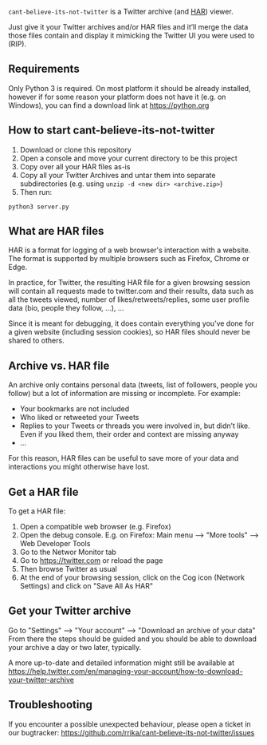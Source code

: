 `cant-believe-its-not-twitter` is a Twitter archive (and [HAR](https://en.wikipedia.org/wiki/HAR_(file_format))) viewer.

Just give it your Twitter archives and/or HAR files and it’ll merge the data those files contain and display it mimicking the Twitter UI you were used to (RIP).

## Requirements

Only Python 3 is required. On most platform it should be already installed, however if for some reason your platform does not have it (e.g. on Windows), you can find a download link at https://python.org

## How to start cant-believe-its-not-twitter

1. Download or clone this repository
2. Open a console and move your current directory to be this project
3. Copy over all your HAR files as-is
4. Copy all your Twitter Archives and untar them into separate subdirectories (e.g. using `unzip -d <new dir> <archive.zip>`)
5. Then run:
```
python3 server.py
```

## What are HAR files

HAR is a format for logging of a web browser's interaction with a website.
The format is supported by multiple browsers such as Firefox, Chrome or Edge.

In practice, for Twitter, the resulting HAR file for a given browsing session will contain all requests made to twitter.com and their results, data such as all the tweets viewed, number of likes/retweets/replies, some user profile data (bio, people they follow, …), ...

Since it is meant for debugging, it does contain everything you’ve done for a given website (including session cookies), so HAR files should never be shared to others.

## Archive vs. HAR file

An archive only contains personal data (tweets, list of followers, people you follow) but a lot of information are missing or incomplete. For example:
* Your bookmarks are not included
* Who liked or retweeted your Tweets
* Replies to your Tweets or threads you were involved in, but didn’t like. Even if you liked them, their order and context are missing anyway
* ...

For this reason, HAR files can be useful to save more of your data and interactions you might otherwise have lost.

## Get a HAR file

To get a HAR file:
1. Open a compatible web browser (e.g. Firefox)
2. Open the debug console. E.g. on Firefox: Main menu --> "More tools" --> Web Developer Tools
3. Go to the Networ Monitor tab
4. Go to https://twitter.com or reload the page
5. Then browse Twitter as usual
6. At the end of your browsing session, click on the Cog icon (Network Settings) and click on "Save All As HAR"

## Get your Twitter archive

Go to "Settings" --> "Your account" --> "Download an archive of your data"
From there the steps should be guided and you should be able to download your archive a day or two later, typically.

A more up-to-date and detailed information might still be available at https://help.twitter.com/en/managing-your-account/how-to-download-your-twitter-archive

## Troubleshooting

If you encounter a possible unexpected behaviour, please open a ticket in our bugtracker: https://github.com/rrika/cant-believe-its-not-twitter/issues
